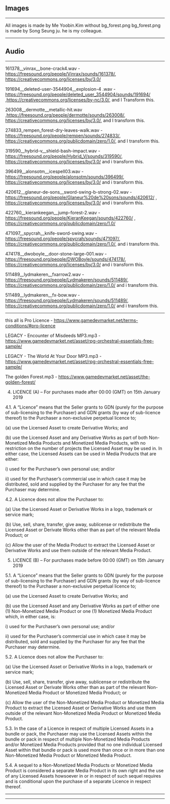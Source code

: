 ## Images
***
All images is made by Me Yoobin.Kim without bg_forest.png
bg_forest.png is made by Song Seung ju. he is my colleague.
***
## Audio
***
161378__vinrax__bone-crack4.wav - https://freesound.org/people/Vinrax/sounds/161378/, https://creativecommons.org/licenses/by/3.0/

191694__deleted-user-3544904__explosion-4 .wav - https://freesound.org/people/deleted_user_3544904/sounds/191694/ ,https://creativecommons.org/licenses/by-nc/3.0/, and I Transform this.

263008__dermotte__metallic-hit.wav ,https://freesound.org/people/dermotte/sounds/263008/, https://creativecommons.org/licenses/by/3.0/, and I transform this.


274833_rempen_forest-dry-leaves-walk.wav - https://freesound.org/people/rempen/sounds/274833/, https://creativecommons.org/publicdomain/zero/1.0/, and I transform this.

319590__hybrid-v__shield-bash-impact.wav - https://freesound.org/people/Hybrid_V/sounds/319590/, https://creativecommons.org/licenses/by/3.0/ and i transform this.

396499__alonsotm__icespell03.wav - https://freesound.org/people/alonsotm/sounds/396499/, https://creativecommons.org/licenses/by/3.0/ and i transform this.

420612__glaneur-de-sons__sword-swing-b-strong-02.wav - https://freesound.org/people/Glaneur%20de%20sons/sounds/420612/ , https://creativecommons.org/licenses/by/3.0/ and i transform this.

422760__kierankeegan__jump-forest-2.wav - https://freesound.org/people/KieranKeegan/sounds/422760/ , https://creativecommons.org/publicdomain/zero/1.0/

471097__spycrah__knife-sword-swing.wav - https://freesound.org/people/spycrah/sounds/471097/, https://creativecommons.org/publicdomain/zero/1.0/, and i transform this.

474178__dwoboyle__door-stone-large-001.wav - https://freesound.org/people/DWOBoyle/sounds/474178/, https://creativecommons.org/licenses/by/3.0/ and i transform this.

511489__lydmakeren__fxarrow2.wav - https://freesound.org/people/Lydmakeren/sounds/511489/, https://creativecommons.org/publicdomain/zero/1.0/ and i transform this.

511489__lydmakeren__fx-bow.wav - https://freesound.org/people/Lydmakeren/sounds/511489/, https://creativecommons.org/publicdomain/zero/1.0/ and i transform this.

***
this all is Pro Licence - https://www.gamedevmarket.net/terms-conditions/#pro-licence

LEGACY - Encounter of Misdeeds MP3.mp3 - https://www.gamedevmarket.net/asset/rpg-orchestral-essentials-free-sample/

LEGACY - The World At Your Door MP3.mp3 - https://www.gamedevmarket.net/asset/rpg-orchestral-essentials-free-sample/

The golden Forest.mp3 - https://www.gamedevmarket.net/asset/the-golden-forest/

4.  LICENCE (A) – For purchases made after 00:00 (GMT) on 15th January 2019

4.1. A “Licence” means that the Seller grants to GDN (purely for the purpose of sub-licensing to the Purchaser) and GDN grants (by way of sub-licence thereof) to the Purchaser a non-exclusive perpetual licence to;

(a) use the Licensed Asset to create Derivative Works; and

(b) use the Licensed Asset and any Derivative Works as part of both Non-Monetized Media Products and Monetized Media Products, with no restriction on the number of projects the Licensed Asset may be used in. In either case, the Licensed Assets can be used in Media Products that are either:

i) used for the Purchaser’s own personal use; and/or

ii) used for the Purchaser’s commercial use in which case it may be distributed, sold and supplied by the Purchaser for any fee that the Purchaser may determine.

4.2. A Licence does not allow the Purchaser to:

(a) Use the Licensed Asset or Derivative Works in a logo, trademark or service mark;

(b) Use, sell, share, transfer, give away, sublicense or redistribute the Licensed Asset or Derivate Works other than as part of the relevant Media Product; or

(c) Allow the user of the Media Product to extract the Licensed Asset or Derivative Works and use them outside of the relevant Media Product.

5.  LICENCE (B) – For purchases made before 00:00 (GMT) on 15th January 2019

5.1. A “Licence” means that the Seller grants to GDN (purely for the purpose of sub-licensing to the Purchaser) and GDN grants (by way of sub-licence thereof) to the Purchaser a non-exclusive perpetual licence to;

(a) use the Licensed Asset to create Derivative Works; and

(b) use the Licensed Asset and any Derivative Works as part of either one (1) Non-Monetized Media Product or one (1) Monetized Media Product which, in either case, is:

i) used for the Purchaser’s own personal use; and/or

ii) used for the Purchaser’s commercial use in which case it may be distributed, sold and supplied by the Purchaser for any fee that the Purchaser may determine.

5.2. A Licence does not allow the Purchaser to:

(a) Use the Licensed Asset or Derivative Works in a logo, trademark or service mark;

(b) Use, sell, share, transfer, give away, sublicense or redistribute the Licensed Asset or Derivate Works other than as part of the relevant Non-Monetized Media Product or Monetized Media Product; or

(c) Allow the user of the Non-Monetized Media Product or Monetized Media Product to extract the Licensed Asset or Derivative Works and use them outside of the relevant Non-Monetized Media Product or Monetized Media Product.

5.3. In the case of a Licence in respect of multiple Licensed Assets in a bundle or pack, the Purchaser may use the Licensed Assets within the bundle or pack in respect of multiple Non-Monetized Media Products and/or Monetized Media Products provided that no one individual Licensed Asset within that bundle or pack is used more than once or in more than one Non-Monetized Media Product or Monetized Media Product.

5.4. A sequel to a Non-Monetized Media Products or Monetized Media Product is considered a separate Media Product in its own right and the use of any Licensed Assets howsoever in or in respect of such sequel requires and is conditional upon the purchase of a separate Licence in respect thereof.














***

***